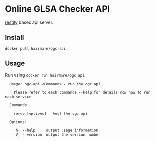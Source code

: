 # Online GLSA Checker API

[restify](https://www.npmjs.org/package/restify) based api server.

## Install

```
docker pull hairmare/ogc-api
```

## Usage

Run using ``docker run hairmare/ogc-api``

```
  Usage: ogc-api <Command> - run the ogc api

    Please refer to each commands --help for details now how to run each service.

  Commands:

    serve [options]   host the ogc api

  Options:

    -h, --help     output usage information
    -V, --version  output the version number
```
